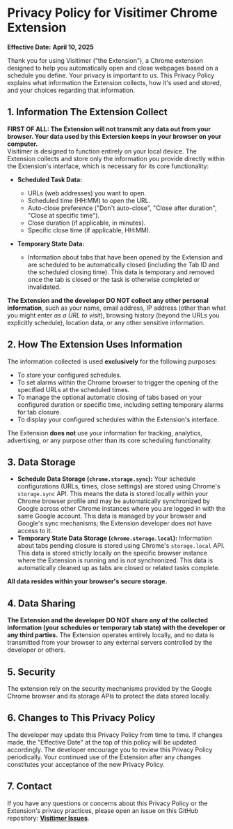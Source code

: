 # Privacy Policy for Visitimer Chrome Extension

**Effective Date:** **April 10, 2025**

Thank you for using Visitimer ("the Extension"), a Chrome extension designed to help you automatically open and close webpages based on a schedule you define. Your privacy is important to us. This Privacy Policy explains what information the Extension collects, how it's used and stored, and your choices regarding that information.

## 1. Information The Extension Collect

**FIRST OF ALL: The Extension will not transmit any data out from your browser. Your data used by this Extersion keeps in your browser on your computer.**  
Visitimer is designed to function entirely on your local device. The Extension collects and store only the information you provide directly within the Extension's interface, which is necessary for its core functionality:

*   **Scheduled Task Data:**
    *   URLs (web addresses) you want to open.
    *   Scheduled time (HH:MM) to open the URL.
    *   Auto-close preference ("Don't auto-close", "Close after duration", "Close at specific time").
    *   Close duration (if applicable, in minutes).
    *   Specific close time (if applicable, HH:MM).

*   **Temporary State Data:**
    *   Information about tabs that have been opened by the Extension and are scheduled to be automatically closed (including the Tab ID and the scheduled closing time). This data is temporary and removed once the tab is closed or the task is otherwise completed or invalidated.

**The Extension and the developer DO NOT collect any other personal information**, such as your name, email address, IP address (other than what you might enter *as a URL to visit*), browsing history (beyond the URLs you explicitly schedule), location data, or any other sensitive information.

## 2. How The Extension Uses Information

The information collected is used **exclusively** for the following purposes:

*   To store your configured schedules.
*   To set alarms within the Chrome browser to trigger the opening of the specified URLs at the scheduled times.
*   To manage the optional automatic closing of tabs based on your configured duration or specific time, including setting temporary alarms for tab closure.
*   To display your configured schedules within the Extension's interface.

The Extension **does not** use your information for tracking, analytics, advertising, or any purpose other than its core scheduling functionality.

## 3. Data Storage

*   **Schedule Data Storage (`chrome.storage.sync`):** Your schedule configurations (URLs, times, close settings) are stored using Chrome's `storage.sync` API. This means the data is stored locally within your Chrome browser profile and may be automatically synchronized by Google across other Chrome instances where you are logged in with the same Google account. This data is managed by your browser and Google's sync mechanisms; the Extension developer does not have access to it.
*   **Temporary State Data Storage (`chrome.storage.local`):** Information about tabs pending closure is stored using Chrome's `storage.local` API. This data is stored strictly locally on the specific browser instance where the Extension is running and is *not* synchronized. This data is automatically cleaned up as tabs are closed or related tasks complete.

**All data resides within your browser's secure storage.**

## 4. Data Sharing

**The Extension and the developer DO NOT share any of the collected information (your schedules or temporary tab state) with the developer or any third parties.** The Extension operates entirely locally, and no data is transmitted from your browser to any external servers controlled by the developer or others.

## 5. Security

The extension rely on the security mechanisms provided by the Google Chrome browser and its storage APIs to protect the data stored locally.

## 6. Changes to This Privacy Policy

The developer may update this Privacy Policy from time to time. If changes made, the "Effective Date" at the top of this policy will be updated accordingly. The developer encourage you to review this Privacy Policy periodically. Your continued use of the Extension after any changes constitutes your acceptance of the new Privacy Policy.

## 7. Contact

If you have any questions or concerns about this Privacy Policy or the Extension's privacy practices, please open an issue on this GitHub repository: **[Visitimer Issues](https://github.com/wenkang-deepblue/Visitimer/issues)**.